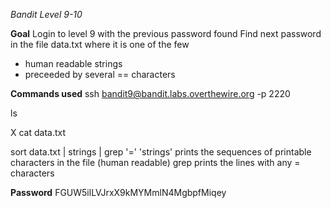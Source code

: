 *Bandit Level 9-10* 

**Goal**
Login to level 9 with the previous password found
Find next password in the file data.txt where it is one of the few
- human readable strings 
- preceeded by several == characters

**Commands used**
ssh bandit9@bandit.labs.overthewire.org -p 2220

ls

X cat data.txt 

sort data.txt | strings | grep '='
     'strings' prints the sequences of printable characters in the file (human readable)
      grep prints the lines with any = characters 

**Password**
FGUW5ilLVJrxX9kMYMmlN4MgbpfMiqey
